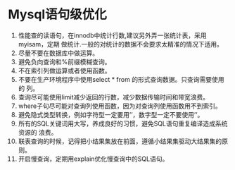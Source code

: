 # Mysql语句级优化
1. 性能查的读语句，在innodb中统计行数,建议另外弄一张统计表，采用myisam，定期
做统计.一般的对统计的数据不会要求太精准的情况下适用。
2. 尽量不要在数据库中做运算。
3. 避免负向查询和%前缀模糊查询。
4. 不在索引列做运算或者使用函数。
5. 不要在生产环境程序中使用select * from 的形式查询数据。只查询需要使用的
列。
6. 查询尽可能使用limit减少返回的行数，减少数据传输时间和带宽浪费。
7. where子句尽可能对查询列使用函数，因为对查询列使用函数用不到索引。
8. 避免隐式类型转换，例如字符型一定要用’’，数字型一定不要使用’’。
9. 所有的SQL关键词用大写，养成良好的习惯，避免SQL语句重复编译造成系统资源的
浪费。
10. 联表查询的时候，记得把小结果集放在前面，遵循小结果集驱动大结果集的原则。
11. 开启慢查询，定期用explain优化慢查询中的SQL语句。